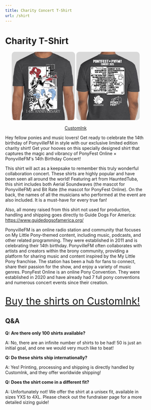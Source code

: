 ```yaml
---
title: Charity Concert T-Shirt
url: /shirt
---
```


# Charity T-Shirt

<div class="text-box" style="text-align: left; width: 100%; max-width: 90%;">

<div style="text-align: center;" id="shirt-ad">

[![image of shirt charity shirt, front](/images/charity/pvfmpfo25shirtfront.png)](https://www.customink.com/fundraising/ponyfest-online-x-ponyvillefm-14th-birthday)
[![image of shirt charity shirt, back](/images/charity/pvfmpfo25shirtback.png)](https://www.customink.com/fundraising/ponyfest-online-x-ponyvillefm-14th-birthday)

[CustomInk](https://www.customink.com/fundraising/ponyfest-online-x-ponyvillefm-14th-birthday)
</div>

<style type="text/css">

#shirt-ad img {
border-radius: 10px;
max-width: 45%;
}

</style>


Hey fellow ponies and music lovers! Get ready to celebrate the 14th birthday of PonyvilleFM in style with our exclusive limited edition charity shirt! Get your hooves on this specially designed shirt that captures the magic and vibrancy of PonyFest Online × PonyvilleFM's 14th Birthday Concert!

This shirt will act as a keepsake to remember this truly wonderful collaboration concert. These shirts are highly popular and have been seen all around the world! Featuring art from HauntedTuba, this shirt includes both Aerial Soundwaves (the mascot for PonyvilleFM) and Bit Rate (the mascot for PonyFest Online). On the back, the names of all the musicians who performed at the event are also included. It is a must-have for every true fan!

Also, all money raised from this shirt not used for production, handling and shipping goes directly to Guide Dogs For America: https://www.guidedogsofamerica.org/

PonyvilleFM is an online radio station and community that focuses on My Little Pony-themed content, including music, podcasts, and other related programming. They were established in 2011 and is celebrating their 14th birthday. PonyvilleFM often collaborates with artists and creators within the brony community, providing a platform for sharing music and content inspired by the My Little Pony franchise. The station has been a hub for fans to connect, share their passion for the show, and enjoy a variety of music genres.
PonyFest Online is an online Pony Convention. They were established in 2020 and have already had 7 full pony conventions and numerous concert events since their creation.

<span style="font-size: xx-large;">

[Buy the shirts on CustomInk!](https://www.customink.com/fundraising/pfo-x-pvfm-2024)

</span>

## Q&A

**Q: Are there only 100 shirts available?**

A: No, there are an infinite number of shirts to be had! 50 is just an initial goal, and one we would very much like to beat!

**Q: Do these shirts ship internationally?**

A: Yes! Printing, processing and shipping is directly handled by CustomInk, and they offer worldwide shipping!

**Q: Does the shirt come in a different fit?**

A: Unfortunately not! We offer the shirt at a unisex fit, available in sizes YXS to 4XL. Please check out the fundraiser page for a more detailed sizing guide!


</div>
